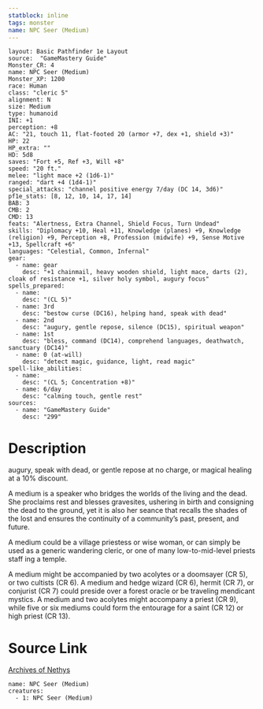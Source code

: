 ```yaml
---
statblock: inline
tags: monster
name: NPC Seer (Medium)
---
```

```statblock
layout: Basic Pathfinder 1e Layout
source:  "GameMastery Guide"
Monster_CR: 4
name: NPC Seer (Medium)
Monster_XP: 1200
race: Human
class: "cleric 5"
alignment: N
size: Medium
type: humanoid
INI: +1
perception: +8
AC: "21, touch 11, flat-footed 20 (armor +7, dex +1, shield +3)"
HP: 22
HP_extra: ""
HD: 5d8
saves: "Fort +5, Ref +3, Will +8"
speed: "20 ft."
melee: "light mace +2 (1d6-1)"
ranged: "dart +4 (1d4-1)"
special_attacks: "channel positive energy 7/day (DC 14, 3d6)"
pf1e_stats: [8, 12, 10, 14, 17, 14]
BAB: 3
CMB: 2
CMD: 13
feats: "Alertness, Extra Channel, Shield Focus, Turn Undead"
skills: "Diplomacy +10, Heal +11, Knowledge (planes) +9, Knowledge (religion) +9, Perception +8, Profession (midwife) +9, Sense Motive +13, Spellcraft +6"
languages: "Celestial, Common, Infernal"
gear:
  - name: gear
    desc: "+1 chainmail, heavy wooden shield, light mace, darts (2), cloak of resistance +1, silver holy symbol, augury focus"
spells_prepared:
  - name:
    desc: "(CL 5)"
  - name: 3rd
    desc: "bestow curse (DC16), helping hand, speak with dead"
  - name: 2nd
    desc: "augury, gentle repose, silence (DC15), spiritual weapon"
  - name: 1st
    desc: "bless, command (DC14), comprehend languages, deathwatch, sanctuary (DC14)"
  - name: 0 (at-will)
    desc: "detect magic, guidance, light, read magic"
spell-like_abilities:
  - name:
    desc: "(CL 5; Concentration +8)"
  - name: 6/day
    desc: "calming touch, gentle rest"
sources:
  - name: "GameMastery Guide"
    desc: "299"
```
# Description
augury, speak with dead, or gentle repose at no charge, or magical healing at a 10% discount.

A medium is a speaker who bridges the worlds of the living and the dead. She proclaims rest and blesses gravesites, ushering in birth and consigning the dead to the ground, yet it is also her seance that recalls the shades of the lost and ensures the continuity of a community’s past, present, and future.

A medium could be a village priestess or wise woman, or can simply be used as a generic wandering cleric, or one of many low-to-mid-level priests staff ing a temple.

A medium might be accompanied by two acolytes or a doomsayer (CR 5), or two cultists (CR 6). A medium and hedge wizard (CR 6), hermit (CR 7), or conjurist (CR 7) could preside over a forest oracle or be traveling mendicant mystics. A medium and two acolytes might accompany a priest (CR 9), while five or six mediums could form the entourage for a saint (CR 12) or high priest (CR 13).
# Source Link
[Archives of Nethys](https://aonprd.com/NPCDisplay.aspx?ItemName=Seer%20(Medium))
```encounter-table
name: NPC Seer (Medium)
creatures:
  - 1: NPC Seer (Medium)
```
